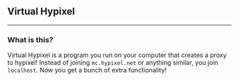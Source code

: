 ## Virtual Hypixel

---

### What is this?
Virtual Hypixel is a program you run on your computer that creates a proxy
to hypixel! Instead of joining `mc.hypixel.net` or anything similar, you join 
`localhost`. Now you get a bunch of extra functionality!